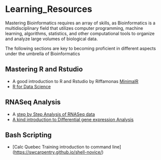 # Learning_Resources  
Mastering Bioinformatics requires an array of skills, as Bioinformatics is a multidisciplinary field that utilizes computer programming, machine learning,  algorithms, statistics, and other computational tools to organize and analyze large volumes of biological data.  


The following sections are key to becoming proficient in different aspects under the umbrella of Bioinformatics  

## Mastering R and Rstudio  
- A good introduction to R and Rstudio by Riffamonas [MinimalR](https://riffomonas.org/minimalR/)
- [R for Data Science](https://r4ds.hadley.nz/)

  
## RNASeq Analysis
- A [step by Step Analysis of RNASeq data](https://github.com/CebolaLab/RNA-seq)
- [A kind introduction to Differential gene expression Analysis](https://ucdavis-bioinformatics-training.github.io/2022-April-GGI-DE-in-R/data_analysis/DE_Analysis_with_quizzes_fixed)

## Bash Scripting
- [Calc Quebec Training introduction to command line] (https://swcarpentry.github.io/shell-novice/)
